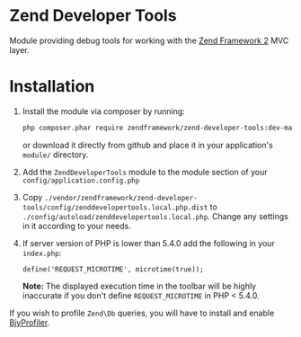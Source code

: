 Zend Developer Tools
====================

Module providing debug tools for working with the [Zend Framework 2](https://github.com/zendframework/zf2) MVC
layer.

Installation
============

1. Install the module via composer by running:

   ```sh
   php composer.phar require zendframework/zend-developer-tools:dev-master
   ```
   or download it directly from github and place it in your application's `module/` directory.
2. Add the `ZendDeveloperTools` module to the module section of your `config/application.config.php`
3. Copy `./vendor/zendframework/zend-developer-tools/config/zenddevelopertools.local.php.dist` to
   `./config/autoload/zenddevelopertools.local.php`. Change any settings in it
   according to your needs.
4. If server version of PHP is lower than 5.4.0 add the following in your `index.php`:
   ```
   define('REQUEST_MICROTIME', microtime(true));
   ```

   **Note:** The displayed execution time in the toolbar will be highly inaccurate
    if you don't define `REQUEST_MICROTIME` in PHP < 5.4.0.


If you wish to profile `Zend\Db` queries, you will have to install and enable
[BjyProfiler](https://github.com/bjyoungblood/BjyProfiler).
